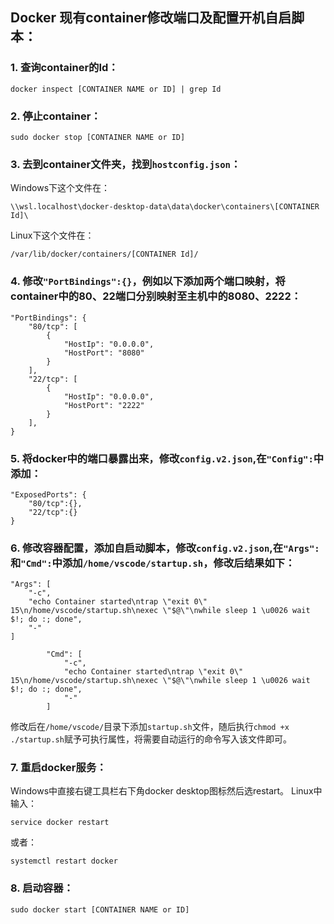 ## Docker 现有container修改端口及配置开机自启脚本：

### 1.  查询container的Id：
```
docker inspect [CONTAINER NAME or ID] | grep Id
```
### 2.  停止container：
```
sudo docker stop [CONTAINER NAME or ID]
```
### 3.  去到container文件夹，找到`hostconfig.json`：
Windows下这个文件在：
```
\\wsl.localhost\docker-desktop-data\data\docker\containers\[CONTAINER Id]\
```
Linux下这个文件在：
```
/var/lib/docker/containers/[CONTAINER Id]/
```
### 4.  修改`"PortBindings":{}`，例如以下添加两个端口映射，将container中的80、22端口分别映射至主机中的8080、2222：
```
"PortBindings": {
    "80/tcp": [
        {
            "HostIp": "0.0.0.0",
            "HostPort": "8080"
        }
    ],
    "22/tcp": [
        {
            "HostIp": "0.0.0.0",
            "HostPort": "2222"
        }
    ],
}
```
### 5.  将docker中的端口暴露出来，修改`config.v2.json`,在`"Config":`中添加：
```
"ExposedPorts": {
    "80/tcp":{},
    "22/tcp":{}
}
```
### 6.  修改容器配置，添加自启动脚本，修改`config.v2.json`,在`"Args":`和`"Cmd":`中添加`/home/vscode/startup.sh`，修改后结果如下：
```
"Args": [
    "-c",
    "echo Container started\ntrap \"exit 0\" 15\n/home/vscode/startup.sh\nexec \"$@\"\nwhile sleep 1 \u0026 wait $!; do :; done",
    "-"
]
```
```
        "Cmd": [
            "-c",
            "echo Container started\ntrap \"exit 0\" 15\n/home/vscode/startup.sh\nexec \"$@\"\nwhile sleep 1 \u0026 wait $!; do :; done",
            "-"
        ]
```
修改后在`/home/vscode/`目录下添加`startup.sh`文件，随后执行`chmod +x ./startup.sh`赋予可执行属性，将需要自动运行的命令写入该文件即可。
### 7.  重启docker服务：
Windows中直接右键工具栏右下角docker desktop图标然后选restart。
Linux中输入：
```
service docker restart
```
或者：
```
systemctl restart docker
```
### 8.  启动容器：
```
sudo docker start [CONTAINER NAME or ID]
```





